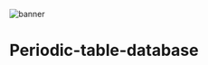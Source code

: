 ![banner](https://github.com/z-bj/Periodic-table-database/blob/master/Banner%20Periodic%20Table%20Database.jpg)


# Periodic-table-database
